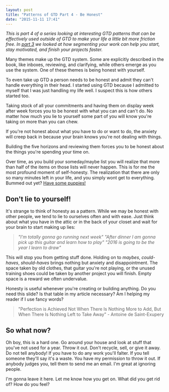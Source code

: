 ```yaml
---
layout: post
title: "Patterns of GTD Part 4 - Be Honest"
date: "2015-11-11 17:41"
---
```


_This is part 4 of a series looking at interesting GTD patterns that can be effectively used outside of GTD to make your life a little bit more friction free. In [part 3](http://bkkkk.github.io/2015-12-03-gtd-concepts-part3-define-early/) we looked at how segmenting your work can help you start, stay motivated, and finish your projects faster._

Many themes make up the GTD system. Some are explicitly described in the book, like inboxes, reviewing, and clarifying, while others emerge as you use the system. One of these themes is being honest with yourself.

To even take up GTD a person needs to be honest and admit they can't handle everything in their head. I started using GTD because I admitted to myself that I was just handling my life well. I suspect this is how others started too.

Taking stock of all your commitments and having them on display week after week forces you to be honest with what you can and can't do. No matter how much you lie to yourself some part of you will know you're taking on more than you can chew.

If you're not honest about what you have to do or want to do, the anxiety will creep back in because your brain knows you're not dealing with things.

Building the five horizons and reviewing them forces you to be honest about the things you're spending your time on.

Over time, as you build your someday/maybe list you will realize that more than half of the items on those lists will never happen. This is for me the most profound moment of self-honesty. The realization that there are only so many minutes left in your life, and you simply wont get to everything. Bummed out yet? [Have some puppies!](https://twitter.com/cuteemergency)
 
## Don't lie to yourself!

It's strange to think of honesty as a pattern. While we may be honest with other people, we tend to lie to ourselves often and with ease. Just think about what you have in the attic or in the back of your closet and wait for your brain to start making up lies:

> _"I'm totally gonna go running next week"_
> _"After dinner I am gonna pick up this guitar and learn how to play"_
> _"2016 is going to be the year I learn to draw"_

This will stop you from getting stuff done. Holding on to _maybes_, _could-haves_, _should-haves_ brings nothing but anxiety and disappointment. The space taken by old clothes, that guitar you're not playing, or the unused training shoes could be taken by another project you will finish. Empty space is a reward we often undervalue.

Honesty is useful whenever you're creating or building anything. Do you need this slide? Is that table in my article necessary? Am I helping my reader if I use fancy words?

> "Perfection is Achieved Not When There Is Nothing More to Add, But When There Is Nothing Left to Take Away" - Antoine de Saint-Exupery

## So what now?

Oh boy, this is a hard one. Go around your house and look at stuff that you've not used for a year. Throw it out. Don't recycle, sell, or give it away. Do not tell anybody! If you have to do any work you'll falter. If you tell someone they'll say it's a waste. You have my permission to throw it out. If anybody judges you, tell them to send me an email. I'm great at ignoring people.

I'm gonna leave it here. Let me know how you get on. What did you get rid of? How do you feel?
